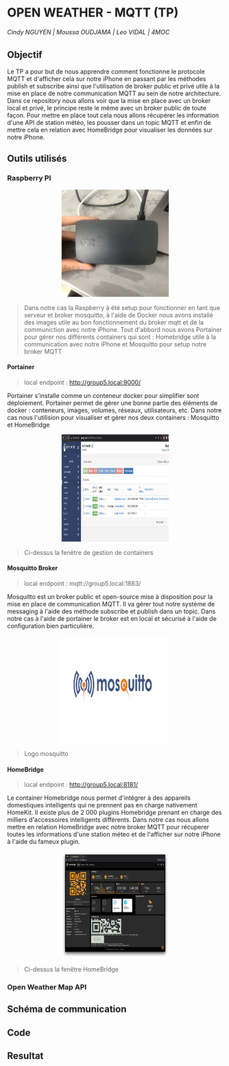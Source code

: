 # OPEN WEATHER - MQTT (TP)
###### Cindy NGUYEN | Moussa OUDJAMA | Leo VIDAL | 4MOC

## Objectif 

Le TP a pour but de nous apprendre comment fonctionne le protocole MQTT et d'afficher cela sur notre iPhone en passant par les méthodes publish et subscribe ainsi que l'utilisation de broker public et privé utile à la mise en place de notre communication MQTT au sein de notre architecture. Dans ce repository nous allons voir que la mise en place avec un broker local et privé, le principe reste le même avec un broker public de toute façon.
Pour mettre en place tout cela nous allons récupérer les information d'une API de station météo, les pousser dans un topic MQTT et enfin de mettre cela en relation avec HomeBridge pour visualiser les données sur notre iPhone.

## Outils utilisés 

### Raspberry PI

<p align="center">
<img src="https://github.com/MoussaOudj/OpenWeatherMapTP/blob/master/readme_ressources/Raspberry.jpg" width="250" height="250" />
</p>
 
 >Dans notre cas la Raspberry à été setup pour fonctionner en tant que serveur et broker mosquitto, à l'aide de Docker nous avons installé des images utile au bon fonctionnement du broker mqtt et de la communiction avec notre iPhone. Tout d'abbord nous avons Portainer pour gérer nos différents containers qui sont : Homebridge utile à la communication avec notre iPhone et Mosquitto pour setup notre broker MQTT
 

#### Portainer
>local endpoint : http://group5.local:9000/

Portainer s’installe comme un conteneur docker pour simplifier sont déploiement. Portainer permet de gérer une bonne partie des éléments de docker : conteneurs, images, volumes, réseaux, utilisateurs, etc.
Dans notre cas nous l'utilision pour visualiser et gérer nos deux containers : Mosquitto et HomeBridge

<p align="center">
<img src="https://github.com/MoussaOudj/OpenWeatherMapTP/blob/master/readme_ressources/PortainerExemple.PNG" width="250" height="250" />
</p>

> Ci-dessus la fenêtre de gestion de containers

#### Mosquitto Broker
>local endpoint : mqtt://group5.local:1883/

Mosquitto est un broker public et open-source mise à disposition pour la mise en place de communication MQTT. Il va gérer tout notre système de messaging à l'aide des méthode subscribe et publish dans un topic. Dans notre cas à l'aide de portainer le broker est en local et sécurisé à l'aide de configuration bien particulière.

<p align="center">
<img src="https://github.com/MoussaOudj/OpenWeatherMapTP/blob/master/readme_ressources/mosquitto.png" width="250" height="250" />
</p>

>Logo mosquitto


#### HomeBridge
>local endpoint : http://group5.local:8181/

Le container Homebridge nous permet d'intégrer à des appareils domestiques intelligents qui ne prennent pas en charge nativement HomeKit. Il existe plus de 2 000 plugins Homebridge prenant en charge des milliers d'accessoires intelligents différents. Dans notre cas nous allons mettre en relation HomeBridge avec notre broker MQTT pour récuperer toutes les informations d'une station méteo et de l'afficher sur notre iPhone à l'aide du fameux plugin.

<p align="center">
<img src="https://github.com/MoussaOudj/OpenWeatherMapTP/blob/master/readme_ressources/Homebridge.png" width="250" height="250" />
</p>

> Ci-dessus la fenêtre HomeBridge

### Open Weather Map API




## Schéma de communication

## Code

## Resultat
